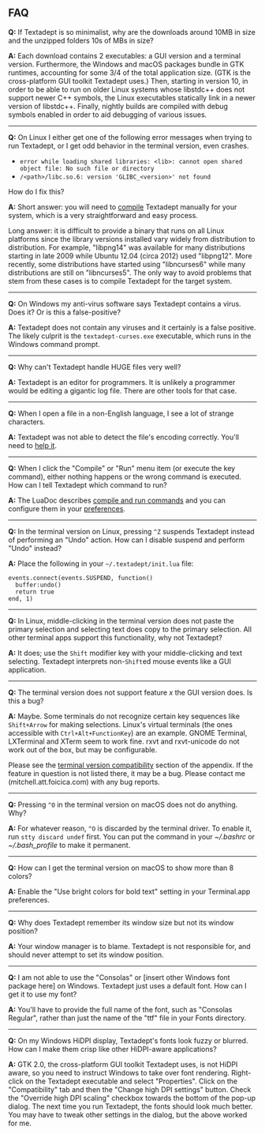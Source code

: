 ## FAQ

**Q:**
If Textadept is so minimalist, why are the downloads around 10MB in size and the
unzipped folders 10s of MBs in size?

**A:**
Each download contains 2 executables: a GUI version and a terminal version.
Furthermore, the Windows and macOS packages bundle in GTK runtimes, accounting
for some 3/4 of the total application size. (GTK is the cross-platform GUI
toolkit Textadept uses.) Then, starting in version 10, in order to be able to
run on older Linux systems whose libstdc++ does not support newer C++ symbols,
the Linux executables statically link in a newer version of libstdc++. Finally,
nightly builds are compiled with debug symbols enabled in order to aid debugging
of various issues.

- - -

**Q:**
On Linux I either get one of the following error messages when trying to run
Textadept, or I get odd behavior in the terminal version, even crashes.

* `error while loading shared libraries: <lib>: cannot open shared object
  file: No such file or directory`
* `/<path>/libc.so.6: version 'GLIBC_<version>' not found`

How do I fix this?

**A:**
Short answer: you will need to [compile][] Textadept manually for your system,
which is a very straightforward and easy process.

Long answer: it is difficult to provide a binary that runs on all Linux
platforms since the library versions installed vary widely from distribution to
distribution. For example, "libpng14" was available for many distributions
starting in late 2009 while Ubuntu 12.04 (circa 2012) used "libpng12". More
recently, some distributions have started using "libncurses6" while many
distributions are still on "libncurses5". The only way to avoid problems that
stem from these cases is to compile Textadept for the target system.

[compile]: manual.html#compiling

- - -

**Q:**
On Windows my anti-virus software says Textadept contains a virus. Does it? Or
is this a false-positive?

**A:**
Textadept does not contain any viruses and it certainly is a false positive.
The likely culprit is the `textadept-curses.exe` executable, which runs in the
Windows command prompt.

- - -

**Q:**
Why can't Textadept handle HUGE files very well?

**A:**
Textadept is an editor for programmers. It is unlikely a programmer would be
editing a gigantic log file. There are other tools for that case.

- - -

**Q:**
When I open a file in a non-English language, I see a lot of strange characters.

**A:**
Textadept was not able to detect the file's encoding correctly. You'll need to
[help it][].

[help it]: manual.html#encoding

- - -

**Q:**
When I click the "Compile" or "Run" menu item (or execute the key command),
either nothing happens or the wrong command is executed. How can I tell
Textadept which command to run?

**A:**
The LuaDoc describes [compile and run commands][] and you can configure them in
your [preferences][].

[compile and run commands]: api.html#_M.Compile.and.Run
[preferences]: manual.html#...textadept

- - -

**Q:**
In the terminal version on Linux, pressing `^Z` suspends Textadept instead of
performing an "Undo" action. How can I disable suspend and perform "Undo"
instead?

**A:**
Place the following in your `~/.textadept/init.lua` file:

    events.connect(events.SUSPEND, function()
      buffer:undo()
      return true
    end, 1)

- - -

**Q:**
In Linux, middle-clicking in the terminal version does not paste the primary
selection and selecting text does copy to the primary selection. All other
terminal apps support this functionality, why not Textadept?

**A:**
It does; use the `Shift` modifier key with your middle-clicking and text
selecting. Textadept interprets non-`Shift`ed mouse events like a GUI
application.

- - -

**Q:**
The terminal version does not support feature _x_ the GUI version does. Is this
a bug?

**A:**
Maybe. Some terminals do not recognize certain key sequences like `Shift+Arrow`
for making selections. Linux's virtual terminals (the ones accessible with
`Ctrl+Alt+FunctionKey`) are an example. GNOME Terminal, LXTerminal and XTerm
seem to work fine. rxvt and rxvt-unicode do not work out of the box, but may be
configurable.

Please see the [terminal version compatibility][] section of the appendix. If
the feature in question is not listed there, it may be a bug. Please contact
me (mitchell.att.foicica.com) with any bug reports.

[terminal version compatibility]: manual.html#terminal-version-compatibility

- - -

**Q:**
Pressing `^O` in the terminal version on macOS does not do anything. Why?

**A:**
For whatever reason, `^O` is discarded by the terminal driver. To enable it, run
`stty discard undef` first. You can put the command in your *~/.bashrc* or
*~/.bash_profile* to make it permanent.

- - -

**Q:**
How can I get the terminal version on macOS to show more than 8 colors?

**A:**
Enable the "Use bright colors for bold text" setting in your Terminal.app
preferences.

- - -

**Q:**
Why does Textadept remember its window size but not its window position?

**A:**
Your window manager is to blame. Textadept is not responsible for, and should
never attempt to set its window position.

- - -

**Q:**
I am not able to use the "Consolas" or [insert other Windows font package here]
on Windows. Textadept just uses a default font. How can I get it to use my font?

**A:**
You'll have to provide the full name of the font, such as "Consolas Regular",
rather than just the name of the "ttf" file in your Fonts directory.

- - -

**Q:**
On my Windows HiDPI display, Textadept's fonts look fuzzy or blurred. How can I
make them crisp like other HiDPI-aware applications?

**A:**
GTK 2.0, the cross-platform GUI toolkit Textadept uses, is not HiDPI aware, so
you need to instruct Windows to take over font rendering. Right-click on the
Textadept executable and select "Properties". Click on the "Compatibility" tab
and then the "Change high DPI settings" button. Check the "Override high DPI
scaling" checkbox towards the bottom of the pop-up dialog. The next time you
run Textadept, the fonts should look much better. You may have to tweak other
settings in the dialog, but the above worked for me.
